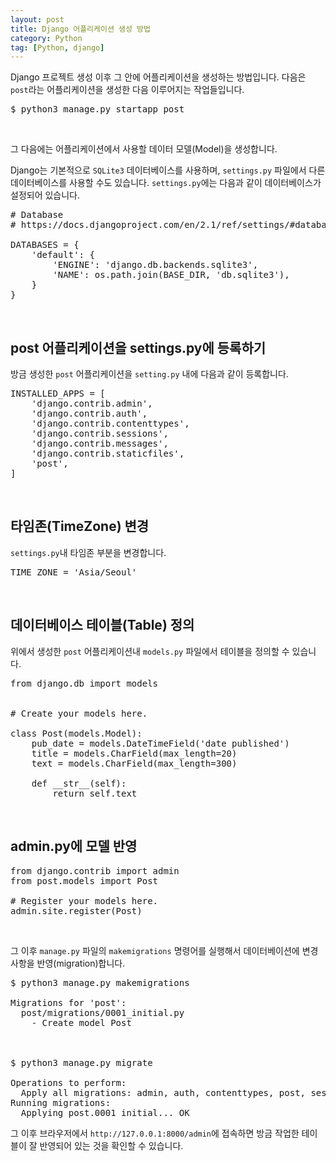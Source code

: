 ```yaml
---
layout: post
title: Django 어플리케이션 생성 방법
category: Python
tag: [Python, django]
---
```


Django 프로젝트 생성 이후 그 안에 어플리케이션을 생성하는 방법입니다.
다음은 `post`라는 어플리케이션을 생성한 다음 이루어지는 작업들입니다.

<pre class="prettyprint">
$ python3 manage.py startapp post
</pre>

<br>

그 다음에는 어플리케이션에서 사용할 데이터 모델(Model)을 생성합니다.

Django는 기본적으로 `SQLite3` 데이터베이스를 사용하며, `settings.py` 파일에서 다른 데이터베이스를 사용할 수도 있습니다.
`settings.py`에는 다음과 같이 데이터베이스가 설정되어 있습니다.

<pre class="prettyprint">
# Database
# https://docs.djangoproject.com/en/2.1/ref/settings/#databases

DATABASES = {
    'default': {
        'ENGINE': 'django.db.backends.sqlite3',
        'NAME': os.path.join(BASE_DIR, 'db.sqlite3'),
    }
}
</pre>

<br>

## post 어플리케이션을 settings.py에 등록하기

방금 생성한 `post` 어플리케이션을 `setting.py` 내에 다음과 같이 등록합니다.

<pre class="prettyprint">
INSTALLED_APPS = [
    'django.contrib.admin',
    'django.contrib.auth',
    'django.contrib.contenttypes',
    'django.contrib.sessions',
    'django.contrib.messages',
    'django.contrib.staticfiles',
    'post',
]
</pre>

<br>

## 타임존(TimeZone) 변경

`settings.py`내 타임존 부분을 변경합니다.

<pre class="prettyprint">
TIME_ZONE = 'Asia/Seoul'
</pre>

<br>

## 데이터베이스 테이블(Table) 정의

위에서 생성한 `post` 어플리케이션내 `models.py` 파일에서 테이블을 정의할 수 있습니다.

<pre class="prettyprint">
from django.db import models


# Create your models here.

class Post(models.Model):
    pub_date = models.DateTimeField('date published')
    title = models.CharField(max_length=20)
    text = models.CharField(max_length=300)

    def __str__(self):
        return self.text
</pre>

<br>

## admin.py에 모델 반영

<pre class="prettyprint">
from django.contrib import admin
from post.models import Post

# Register your models here.
admin.site.register(Post)
</pre>

<br>

그 이후 `manage.py` 파일의 `makemigrations` 명령어를 실행해서 데이터베이션에 변경사항을 반영(migration)합니다.

<pre class="prettyprint">
$ python3 manage.py makemigrations

Migrations for 'post':
  post/migrations/0001_initial.py
    - Create model Post



$ python3 manage.py migrate

Operations to perform:
  Apply all migrations: admin, auth, contenttypes, post, sessions
Running migrations:
  Applying post.0001_initial... OK
</pre>

그 이후 브라우저에서 `http://127.0.0.1:8000/admin`에 접속하면 방금 작업한 테이블이 잘 반영되어 있는 것을 확인할 수 있습니다.
